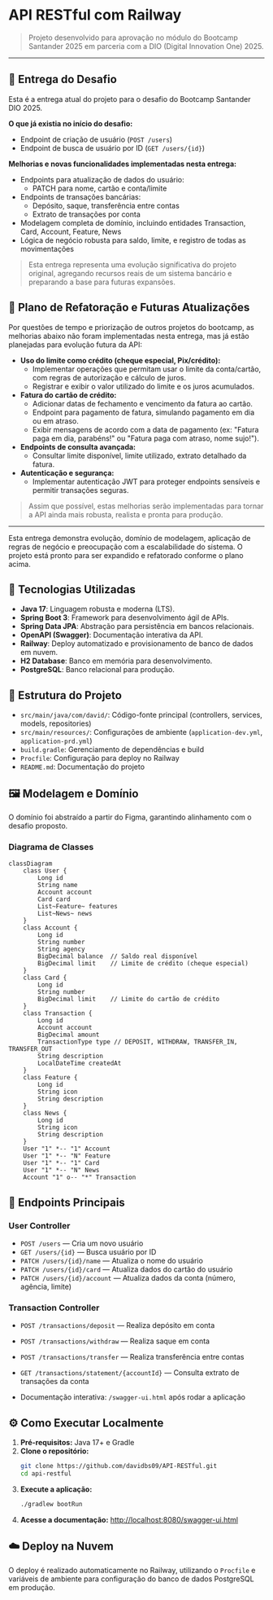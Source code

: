 # API RESTful com Railway

> Projeto desenvolvido para aprovação no módulo do Bootcamp Santander 2025 em parceria com a DIO (Digital Innovation One) 2025.

---


## 🎯 Entrega do Desafio

Esta é a entrega atual do projeto para o desafio do Bootcamp Santander DIO 2025.

**O que já existia no início do desafio:**
- Endpoint de criação de usuário (`POST /users`)
- Endpoint de busca de usuário por ID (`GET /users/{id}`)

**Melhorias e novas funcionalidades implementadas nesta entrega:**
- Endpoints para atualização de dados do usuário:
    - PATCH para nome, cartão e conta/limite
- Endpoints de transações bancárias:
    - Depósito, saque, transferência entre contas
    - Extrato de transações por conta
- Modelagem completa de domínio, incluindo entidades Transaction, Card, Account, Feature, News
- Lógica de negócio robusta para saldo, limite, e registro de todas as movimentações

> Esta entrega representa uma evolução significativa do projeto original, agregando recursos reais de um sistema bancário e preparando a base para futuras expansões.

## 🚧 Plano de Refatoração e Futuras Atualizações

Por questões de tempo e priorização de outros projetos do bootcamp, as melhorias abaixo não foram implementadas nesta entrega, mas já estão planejadas para evolução futura da API:

- **Uso do limite como crédito (cheque especial, Pix/crédito):**
    - Implementar operações que permitam usar o limite da conta/cartão, com regras de autorização e cálculo de juros.
    - Registrar e exibir o valor utilizado do limite e os juros acumulados.
- **Fatura do cartão de crédito:**
    - Adicionar datas de fechamento e vencimento da fatura ao cartão.
    - Endpoint para pagamento de fatura, simulando pagamento em dia ou em atraso.
    - Exibir mensagens de acordo com a data de pagamento (ex: "Fatura paga em dia, parabéns!" ou "Fatura paga com atraso, nome sujo!").
- **Endpoints de consulta avançada:**
    - Consultar limite disponível, limite utilizado, extrato detalhado da fatura.
- **Autenticação e segurança:**
    - Implementar autenticação JWT para proteger endpoints sensíveis e permitir transações seguras.

> Assim que possível, estas melhorias serão implementadas para tornar a API ainda mais robusta, realista e pronta para produção.

---

Esta entrega demonstra evolução, domínio de modelagem, aplicação de regras de negócio e preocupação com a escalabilidade do sistema. O projeto está pronto para ser expandido e refatorado conforme o plano acima.

## 🚀 Tecnologias Utilizadas

- **Java 17**: Linguagem robusta e moderna (LTS).
- **Spring Boot 3**: Framework para desenvolvimento ágil de APIs.
- **Spring Data JPA**: Abstração para persistência em bancos relacionais.
- **OpenAPI (Swagger)**: Documentação interativa da API.
- **Railway**: Deploy automatizado e provisionamento de banco de dados em nuvem.
- **H2 Database**: Banco em memória para desenvolvimento.
- **PostgreSQL**: Banco relacional para produção.

## 📁 Estrutura do Projeto

- `src/main/java/com/david/`: Código-fonte principal (controllers, services, models, repositories)
- `src/main/resources/`: Configurações de ambiente (`application-dev.yml`, `application-prd.yml`)
- `build.gradle`: Gerenciamento de dependências e build
- `Procfile`: Configuração para deploy no Railway
- `README.md`: Documentação do projeto

## 🖼️ Modelagem e Domínio

O domínio foi abstraído a partir do Figma, garantindo alinhamento com o desafio proposto.

### Diagrama de Classes

```mermaid
classDiagram
    class User {
        Long id
        String name
        Account account
        Card card
        List~Feature~ features
        List~News~ news
    }
    class Account {
        Long id
        String number
        String agency
        BigDecimal balance  // Saldo real disponível
        BigDecimal limit    // Limite de crédito (cheque especial)
    }
    class Card {
        Long id
        String number
        BigDecimal limit    // Limite do cartão de crédito
    }
    class Transaction {
        Long id
        Account account
        BigDecimal amount
        TransactionType type // DEPOSIT, WITHDRAW, TRANSFER_IN, TRANSFER_OUT
        String description
        LocalDateTime createdAt
    }
    class Feature {
        Long id
        String icon
        String description
    }
    class News {
        Long id
        String icon
        String description
    }
    User "1" *-- "1" Account
    User "1" *-- "N" Feature
    User "1" *-- "1" Card
    User "1" *-- "N" News
    Account "1" o-- "*" Transaction
```


## 🔗 Endpoints Principais

### User Controller
- `POST /users` — Cria um novo usuário
- `GET /users/{id}` — Busca usuário por ID
- `PATCH /users/{id}/name` — Atualiza o nome do usuário
- `PATCH /users/{id}/card` — Atualiza dados do cartão do usuário
- `PATCH /users/{id}/account` — Atualiza dados da conta (número, agência, limite)

### Transaction Controller
- `POST /transactions/deposit` — Realiza depósito em conta
- `POST /transactions/withdraw` — Realiza saque em conta
- `POST /transactions/transfer` — Realiza transferência entre contas
- `GET /transactions/statement/{accountId}` — Consulta extrato de transações da conta

- Documentação interativa: `/swagger-ui.html` após rodar a aplicação

## ⚙️ Como Executar Localmente

1. **Pré-requisitos:** Java 17+ e Gradle
2. **Clone o repositório:**
   ```sh
   git clone https://github.com/davidbs09/API-RESTful.git
   cd api-restful
   ```
3. **Execute a aplicação:**
   ```sh
   ./gradlew bootRun
   ```
4. **Acesse a documentação:** [http://localhost:8080/swagger-ui.html](http://localhost:8080/swagger-ui.html)

## ☁️ Deploy na Nuvem

O deploy é realizado automaticamente no Railway, utilizando o `Procfile` e variáveis de ambiente para configuração do banco de dados PostgreSQL em produção.
